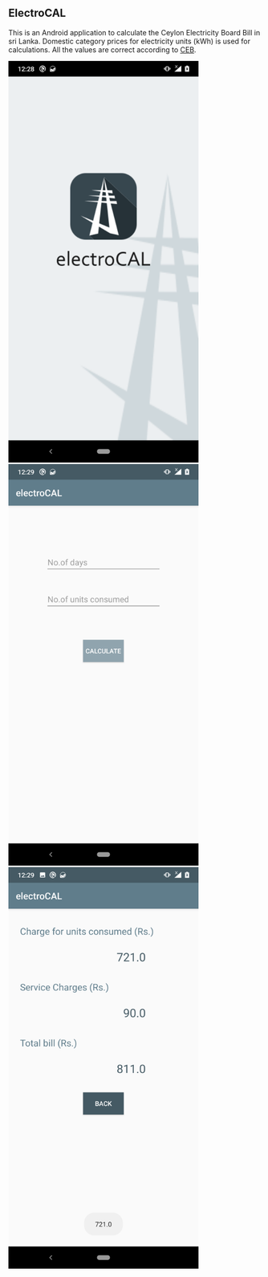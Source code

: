 ## ElectroCAL
This is an Android application to calculate the Ceylon Electricity Board Bill in sri Lanka. Domestic category prices for electricity units (kWh) is used for calculations. All the values are correct according to [CEB](https://www.ceb.lk/commercial-tariff/en).

<img src=https://github.com/chamikaCN/ElectroCAL/blob/master/ReadMe%20contents/Screenshot_20200614-122856.png alt="Screenshot" height="800px">

<img src=https://github.com/chamikaCN/ElectroCAL/blob/master/ReadMe%20contents/Screenshot_20200614-122901.png alt="Screenshot" height="800px">

<img src=https://github.com/chamikaCN/ElectroCAL/blob/master/ReadMe%20contents/Screenshot_20200614-122915.png alt="Screenshot" height="800px">
